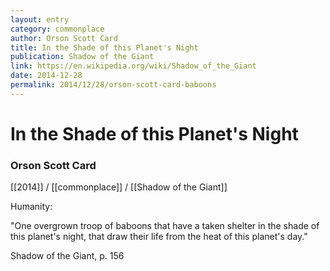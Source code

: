```yaml
---
layout: entry
category: commonplace
author: Orson Scott Card
title: In the Shade of this Planet's Night
publication: Shadow of the Giant
link: https://en.wikipedia.org/wiki/Shadow_of_the_Giant
date: 2014-12-28
permalink: 2014/12/28/orson-scott-card-baboons
---
```


# In the Shade of this Planet's Night

### Orson Scott Card

[[2014]] / [[commonplace]] / [[Shadow of the Giant]]

Humanity:

"One overgrown troop of baboons that have a taken shelter in the shade of this planet's night, that draw their life from the heat of this planet's day."

Shadow of the Giant, p. 156
